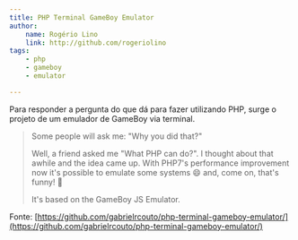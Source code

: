 ```yaml
---
title: PHP Terminal GameBoy Emulator
author:
    name: Rogério Lino
    link: http://github.com/rogeriolino
tags:
    - php
    - gameboy
    - emulator

---
```


Para responder a pergunta do que dá para fazer utilizando PHP, surge o projeto de um emulador de GameBoy via terminal.

>Some people will ask me: "Why you did that?"
>
>Well, a friend asked me "What PHP can do?". I thought about that awhile and the idea came up. With PHP7's performance improvement now it's possible to emulate some systems :smile: and, come on, that's funny! :dancers:
>
>It's based on the GameBoy JS Emulator.

Fonte: [https://github.com/gabrielrcouto/php-terminal-gameboy-emulator/](https://github.com/gabrielrcouto/php-terminal-gameboy-emulator/)
